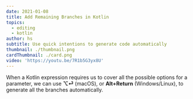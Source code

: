 ```yaml
---
date: 2021-01-08
title: Add Remaining Branches in Kotlin
topics:
  - editing
  - kotlin
author: hs
subtitle: Use quick intentions to generate code automatically
thumbnail: ./thumbnail.png
cardThumbnail: ./card.png
video: 'https://youtu.be/7R1b5G3yx8U'
---
```

When a Kotlin expression requires us to cover all the possible options for a parameter, we can use **⌥⏎** (macOS), or **Alt+Return** (Windows/Linux), to generate all the branches automatically.
